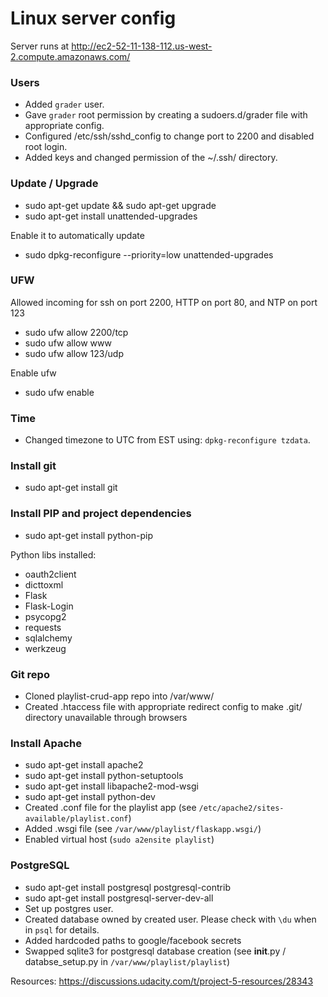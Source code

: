 # Linux server config
Server runs at http://ec2-52-11-138-112.us-west-2.compute.amazonaws.com/

### Users
- Added `grader` user.
- Gave `grader` root permission by creating a sudoers.d/grader file with appropriate config.
- Configured /etc/ssh/sshd_config to change port to 2200 and disabled root login.
- Added keys and changed permission of the ~/.ssh/ directory.

### Update / Upgrade
- sudo apt-get update && sudo apt-get upgrade
- sudo apt-get install unattended-upgrades

Enable it to automatically update
- sudo dpkg-reconfigure --priority=low unattended-upgrades

### UFW
Allowed incoming for ssh on port 2200, HTTP on port 80, and NTP on port 123
- sudo ufw allow 2200/tcp
- sudo ufw allow www
- sudo ufw allow 123/udp

Enable ufw
- sudo ufw enable

### Time
- Changed timezone to UTC from EST using: `dpkg-reconfigure tzdata`.

### Install git
- sudo apt-get install git

### Install PIP and project dependencies
- sudo apt-get install python-pip

Python libs installed:
- oauth2client
- dicttoxml
- Flask
- Flask-Login
- psycopg2
- requests
- sqlalchemy
- werkzeug

### Git repo
- Cloned playlist-crud-app repo into /var/www/
- Created .htaccess file with appropriate redirect config to make .git/ directory unavailable through browsers

### Install Apache
- sudo apt-get install apache2
- sudo apt-get install python-setuptools
- sudo apt-get install libapache2-mod-wsgi
- sudo apt-get install python-dev
- Created .conf file for the playlist app (see `/etc/apache2/sites-available/playlist.conf`)
- Added .wsgi file (see `/var/www/playlist/flaskapp.wsgi/`)
- Enabled virtual host (`sudo a2ensite playlist`)

### PostgreSQL
- sudo apt-get install postgresql postgresql-contrib
- sudo apt-get install postgresql-server-dev-all
- Set up postgres user.
- Created database owned by created user.
Please check with `\du` when in `psql` for details.
- Added hardcoded paths to google/facebook secrets
- Swapped sqlite3 for postgresql database creation (see __init__.py / databse_setup.py in `/var/www/playlist/playlist`)

Resources:
https://discussions.udacity.com/t/project-5-resources/28343
